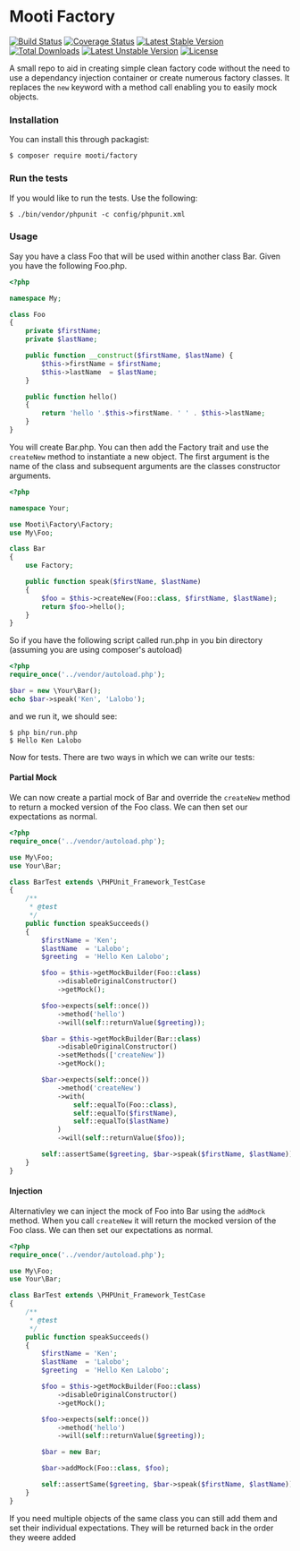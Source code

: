 # Mooti Factory

[![Build Status](https://travis-ci.org/mooti/factory.svg?branch=master)](https://travis-ci.org/mooti/factory)
[![Coverage Status](https://coveralls.io/repos/github/mooti/factory/badge.svg?branch=master)](https://coveralls.io/github/mooti/factory?branch=master)
[![Latest Stable Version](https://poser.pugx.org/mooti/factory/v/stable)](https://packagist.org/packages/mooti/factory)
[![Total Downloads](https://poser.pugx.org/mooti/factory/downloads)](https://packagist.org/packages/mooti/factory)
[![Latest Unstable Version](https://poser.pugx.org/mooti/factory/v/unstable)](https://packagist.org/packages/mooti/factory)
[![License](https://poser.pugx.org/mooti/factory/license)](https://packagist.org/packages/mooti/factory)

A small repo to aid in creating simple clean factory code without the need to use a dependancy injection container or create numerous factory classes. It replaces the ```new``` keyword with a method call enabling you to easily mock objects.

### Installation

You can install this through packagist:

```
$ composer require mooti/factory
```

### Run the tests

If you would like to run the tests. Use the following:

```
$ ./bin/vendor/phpunit -c config/phpunit.xml
```

### Usage

Say you have a class Foo that will be used within another class Bar. Given you have the following Foo.php.

```php
<?php

namespace My;

class Foo
{
	private $firstName;
	private $lastName;

	public function __construct($firstName, $lastName) {
		$this->firstName = $firstName;
		$this->lastName  = $lastName;
	}

	public function hello()
	{
		return 'hello '.$this->firstName. ' ' . $this->lastName;
	}
}

```

You will create Bar.php. You can then add the Factory trait and use the ```createNew``` method to instantiate a new object. The first argument is the name of the class and subsequent arguments are the classes constructor arguments. 

```php
<?php

namespace Your;

use Mooti\Factory\Factory;
use My\Foo;

class Bar
{
	use Factory;

	public function speak($firstName, $lastName)
	{
		$foo = $this->createNew(Foo::class, $firstName, $lastName);
		return $foo->hello();
	}
}
```

So if you have the following script called run.php in you bin directory (assuming you are using composer's autoload)

```php
<?php
require_once('../vendor/autoload.php');

$bar = new \Your\Bar();
echo $bar->speak('Ken', 'Lalobo');

```

and we run it, we should see:

```
$ php bin/run.php
$ Hello Ken Lalobo
```

Now for tests. There are two ways in which we can write our tests:

#### Partial Mock

We can now create a partial mock of Bar and override the ```createNew``` method to return a mocked version of the Foo class. We can then set our expectations as normal.

```php
<?php
require_once('../vendor/autoload.php');

use My\Foo;
use Your\Bar;

class BarTest extends \PHPUnit_Framework_TestCase
{
	/**
     * @test
     */
    public function speakSucceeds()
    {
    	$firstName = 'Ken';
    	$lastName  = 'Lalobo';
    	$greeting  = 'Hello Ken Lalobo';

        $foo = $this->getMockBuilder(Foo::class)
            ->disableOriginalConstructor()
            ->getMock();

        $foo->expects(self::once())
            ->method('hello')
            ->will(self::returnValue($greeting));

        $bar = $this->getMockBuilder(Bar::class)
            ->disableOriginalConstructor()
            ->setMethods(['createNew'])
            ->getMock();

        $bar->expects(self::once())
            ->method('createNew')
            ->with(
                self::equalTo(Foo::class),
                self::equalTo($firstName),
                self::equalTo($lastName)
            )
            ->will(self::returnValue($foo));

        self::assertSame($greeting, $bar->speak($firstName, $lastName));
    }
}
```

#### Injection

Alternativley we can inject the mock of Foo into Bar using the ```addMock``` method. When you call ```createNew``` it will return the mocked version of the Foo class. We can then set our expectations as normal.

```php
<?php
require_once('../vendor/autoload.php');

use My\Foo;
use Your\Bar;

class BarTest extends \PHPUnit_Framework_TestCase
{
    /**
     * @test
     */
    public function speakSucceeds()
    {
        $firstName = 'Ken';
        $lastName  = 'Lalobo';
        $greeting  = 'Hello Ken Lalobo';

        $foo = $this->getMockBuilder(Foo::class)
            ->disableOriginalConstructor()
            ->getMock();

        $foo->expects(self::once())
            ->method('hello')
            ->will(self::returnValue($greeting));

        $bar = new Bar;

        $bar->addMock(Foo::class, $foo);

        self::assertSame($greeting, $bar->speak($firstName, $lastName));
    }
}
```

If you need multiple objects of the same class you can still add them and set their individual expectations. They will be returned back in the order they weere added